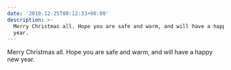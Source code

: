 ```yaml
---
date: '2010-12-25T00:12:33+00:00'
description: >-
  Merry Christmas all. Hope you are safe and warm, and will have a happy new
  year.
---
```

Merry Christmas all. Hope you are safe and warm, and will have a happy new year.
